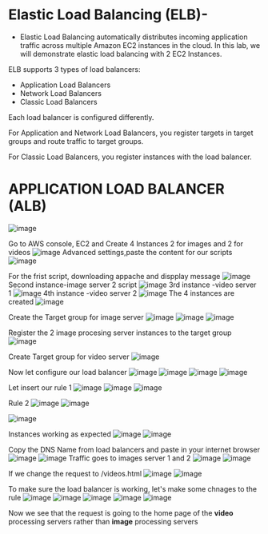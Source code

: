 # Elastic Load Balancing (ELB)- 
- Elastic Load Balancing automatically distributes incoming application traffic across multiple Amazon EC2 instances in the cloud. In this lab, we will demonstrate elastic load balancing with 2 EC2 Instances.

ELB supports 3 types of load balancers:
* Application Load Balancers
* Network Load Balancers
* Classic Load Balancers

Each load balancer is configured differently.

For Application and Network Load Balancers, you register targets in target groups and route traffic to target groups.

For Classic Load Balancers, you register instances with the load balancer.

# APPLICATION LOAD BALANCER (ALB)
![image](https://user-images.githubusercontent.com/61830624/87476243-59733200-c626-11ea-9858-0d342ea64f01.png)

Go to AWS console, EC2 and Create 4 Instances 2 for images and 2 for videos
![image](https://user-images.githubusercontent.com/61830624/87473402-a3a5e480-c621-11ea-9806-92f55d8ea1d9.png)
Advanced settings,paste the content for our scripts
![image](https://user-images.githubusercontent.com/61830624/87473697-2c248500-c622-11ea-8461-3e7be7059ccf.png)

For the frist script, downloading appache and dispplay message
![image](https://user-images.githubusercontent.com/61830624/87475322-d8676b00-c624-11ea-969e-25a934bbff7e.png)
Second instance-image server 2 script
![image](https://user-images.githubusercontent.com/61830624/87475755-9be83f00-c625-11ea-8811-1d4f525e2d88.png)
3rd instance -video server 1
![image](https://user-images.githubusercontent.com/61830624/87475880-ce923780-c625-11ea-93ac-5e1effb52c7f.png)
4th instance -video server 2
![image](https://user-images.githubusercontent.com/61830624/87475984-f5e90480-c625-11ea-9b70-4f585dfb1276.png)
The 4 instances are created
![image](https://user-images.githubusercontent.com/61830624/87476097-1f099500-c626-11ea-8940-6ac9f4545c0b.png)

Create the Target group for image server
![image](https://user-images.githubusercontent.com/61830624/87477156-f1bde680-c627-11ea-82a1-4b94e4b9c536.png)
![image](https://user-images.githubusercontent.com/61830624/87477217-0f8b4b80-c628-11ea-9efb-6702ba482225.png)
![image](https://user-images.githubusercontent.com/61830624/87477253-1f0a9480-c628-11ea-8b59-369d1d842b29.png)

Register the 2 image procesing server instances to the target group
![image](https://user-images.githubusercontent.com/61830624/87477612-aeb04300-c628-11ea-9661-2dd836cfaa57.png)

Create Target group for video server
![image](https://user-images.githubusercontent.com/61830624/87478025-63e2fb00-c629-11ea-8d64-a7367ce6a427.png)

Now let configure our load balancer
![image](https://user-images.githubusercontent.com/61830624/87478123-8d038b80-c629-11ea-818c-72256bf9a6fa.png)
![image](https://user-images.githubusercontent.com/61830624/87478165-98ef4d80-c629-11ea-8532-5eea5b67f564.png)
![image](https://user-images.githubusercontent.com/61830624/87478319-e10e7000-c629-11ea-9bcc-f46eba4cf680.png)
![image](https://user-images.githubusercontent.com/61830624/87478525-35195480-c62a-11ea-889d-833a5ace5a8c.png)

Let insert our rule 1
![image](https://user-images.githubusercontent.com/61830624/87478881-c7b9f380-c62a-11ea-931d-16363cdb1937.png)
![image](https://user-images.githubusercontent.com/61830624/87478763-97725500-c62a-11ea-8215-39b5b73bebe9.png)
![image](https://user-images.githubusercontent.com/61830624/87479117-30a16b80-c62b-11ea-84f4-fd107e61838e.png)

Rule 2
![image](https://user-images.githubusercontent.com/61830624/87479329-9857b680-c62b-11ea-9084-8774b3b570d8.png)
![image](https://user-images.githubusercontent.com/61830624/87479412-bb826600-c62b-11ea-943f-eb47f367da4d.png)

![image](https://user-images.githubusercontent.com/61830624/87479550-fdaba780-c62b-11ea-9620-9ea787a542c2.png)

Instances working as expected
![image](https://user-images.githubusercontent.com/61830624/87480062-e0c3a400-c62c-11ea-8a5f-4b24efe7d7e8.png)
![image](https://user-images.githubusercontent.com/61830624/87479910-9e01cc00-c62c-11ea-853f-426bd5767d4e.png)

Copy the DNS Name from load balancers and paste in your internet browser
![image](https://user-images.githubusercontent.com/61830624/87480267-431ca480-c62d-11ea-9c5d-69bbb60e2eb6.png)
![image](https://user-images.githubusercontent.com/61830624/87480410-8f67e480-c62d-11ea-89f6-8fbadb8c8ab6.png)
Traffic goes to images server 1 and 2 
![image](https://user-images.githubusercontent.com/61830624/87480453-a7d7ff00-c62d-11ea-8d2a-7bbc55d9ea65.png)
![image](https://user-images.githubusercontent.com/61830624/87480509-c0481980-c62d-11ea-9c0b-60817c94789d.png)

If we change the request to /videos.html 
![image](https://user-images.githubusercontent.com/61830624/87480661-14eb9480-c62e-11ea-8c8c-b596ea29a9ed.png)
![image](https://user-images.githubusercontent.com/61830624/87480681-20d75680-c62e-11ea-9655-4f54c9617a88.png)

To make sure the load balancer is working, let's make some chnages to the rule
![image](https://user-images.githubusercontent.com/61830624/87481015-cab6e300-c62e-11ea-974b-1c9be7b424d5.png)
![image](https://user-images.githubusercontent.com/61830624/87480936-a2c77f80-c62e-11ea-9816-440d898f3102.png)
![image](https://user-images.githubusercontent.com/61830624/87481140-0b166100-c62f-11ea-836d-194acecc971b.png)
![image](https://user-images.githubusercontent.com/61830624/87481219-36994b80-c62f-11ea-8727-9839e23e59ea.png)
![image](https://user-images.githubusercontent.com/61830624/87481381-7eb86e00-c62f-11ea-8adc-440a7a0fe8bb.png)

 Now we see that the request is going to the home page of the **video** processing servers rather than **image** processing servers










